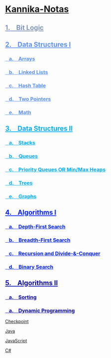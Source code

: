 # [Kannika-Notas](https://kannikakabilar.github.io/Kannika-Notas/)

<h2 style="color:#8096c2"><a href="Hardware_BitLogic/#bit-logic" style="color:#8096c2">1. &ensp; Bit Logic</a></h2>
<h2 style="color:#5c91fa"><a href="DataStructures/#data-structures-i" style="color:#5c91fa">2. &ensp; Data Structures I</a></h2>
<h3 style="color:#5c91fa"><a href="DataStructures/#arrays" style="color:#5c91fa">&ensp; a. &ensp; Arrays</a></h3>
<h3 style="color:#5c91fa"><a href="DataStructures/#linked-lists" style="color:#5c91fa">&ensp; b. &ensp; Linked Lists</a></h3>
<h3 style="color:#5c91fa"><a href="DataStructures/#hash-table" style="color:#5c91fa">&ensp; c. &ensp; Hash Table</a></h3>
<h3 style="color:#5c91fa"><a href="DataStructures/#two-pointers" style="color:#5c91fa">&ensp; d. &ensp; Two Pointers</a></h3>
<h3 style="color:#5c91fa"><a href="DataStructures/#math" style="color:#5c91fa">&ensp; e. &ensp; Math</a></h3>
<h2 style="color:#00aef9"><a href="DataStructures2/#data-structures-ii" style="color:#00aef9">3. &ensp; Data Structures II</a></h2>
<h3 style="color:#00aef9"><a href="DataStructures2/#stacks" style="color:#00aef9">&ensp; a. &ensp; Stacks</a></h3>
<h3 style="color:#00aef9"><a href="DataStructures2/#queues" style="color:#00aef9">&ensp; b. &ensp; Queues</a></h3>
<h3 style="color:#00aef9"><a href="DataStructures2/#priority-queues-or-min-max-heaps" style="color:#00aef9">&ensp; c. &ensp; Priority Queues OR Min/Max Heaps</a></h3>
<h3 style="color:#00aef9"><a href="DataStructures2/#trees" style="color:#00aef9">&ensp; d. &ensp; Trees</a></h3>
<h3 style="color:#00aef9"><a href="DataStructures2/#graphs" style="color:#00aef9">&ensp; e. &ensp; Graphs</a></h3>
<h2 style="color:#0223f7"><a href="Algorithms/#algorithms" style="color:#0223f7">4. &ensp; Algorithms I</a></h2>
<h3 style="color:#0223f7"><a href="Algorithms/#depth-first-search" style="color:#0223f7">&ensp; a. &ensp; Depth-First Search</a></h3>
<h3 style="color:#0223f7"><a href="Algorithms/#breadth-first-search" style="color:#0223f7">&ensp; b. &ensp; Breadth-First Search</a></h3>
<h3 style="color:#0223f7"><a href="Algorithms/#recursion-and-divide-conquer" style="color:#0223f7">&ensp; c. &ensp; Recursion and Divide-&-Conquer</a></h3>
<h3 style="color:#0223f7"><a href="Algorithms/#binary-search" style="color:#0223f7">&ensp; d. &ensp; Binary Search</a></h3>
<h2 style="color:#0303ad"><a href="Algorithms2/#algorithms-ii" style="color:#0303ad">5. &ensp; Algorithms II</a></h2>
<h3 style="color:#0303ad"><a href="Algorithms2/#sorting" style="color:#0303ad">&ensp; a. &ensp; Sorting</a></h3>
<h3 style="color:#0303ad"><a href="Algorithms2/#dynamic-programming" style="color:#0303ad">&ensp; a. &ensp; Dynamic Programming</a></h3>

[Checkpoint](https://kannikakabilar.github.io/Kannika-Notas/Checkpoint/)

[Java](https://kannikakabilar.github.io/Kannika-Notas/Java/)

[JavaScript](https://kannikakabilar.github.io/Kannika-Notas/JavaScript/)

[C#](https://kannikakabilar.github.io/Kannika-Notas/C%23/)

<!--
[Hardware_BitLogic](https://kannikakabilar.github.io/Kannika-Notas/Hardware_BitLogic/)

[Data Structures](https://kannikakabilar.github.io/Kannika-Notas/DataStructures/)

[Data Structures 2](https://kannikakabilar.github.io/Kannika-Notas/DataStructures2/)

[Algorithms](https://kannikakabilar.github.io/Kannika-Notas/Algorithms/)
-->














